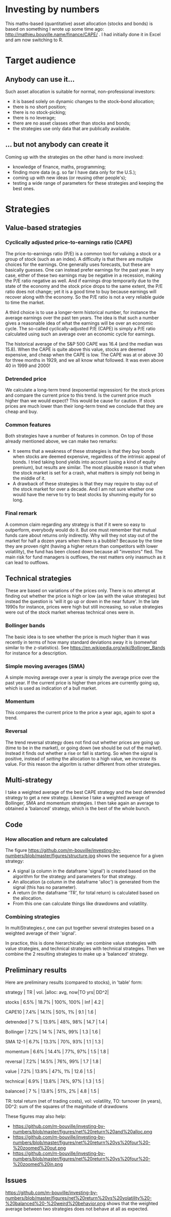 Investing by numbers
=====================

This maths-based (quantitative) asset allocation (stocks and bonds) is based on something I wrote up some time ago: http://mathieu.bouville.name/finance/CAPE/ . I had initially done it in Excel and am now switching to R.

# Target audience

## Anybody can use it...
Such asset allocation is suitable for normal, non-professional investors:
- it is based solely on dynamic changes to the stock–bond allocation;
- there is no short position; 
- there is no stock-picking; 
- there is no leverage; 
- there are no asset classes other than stocks and bonds; 
- the strategies use only data that are publically available.

## ... but not anybody can create it
Coming up with the strategies on the other hand is more involved: 
- knowledge of finance, maths, programming;
- finding more data (e.g. so far I have data only for the U.S.);
- coming up with new ideas (or reusing other people's);
- testing a wide range of parameters for these strategies and keeping the best ones.


# Strategies

## Value-based strategies

### Cyclically adjusted price-to-earnings ratio (CAPE)
The price-to-earnings ratio (P/E) is a common tool for valuing a stock or a group of stock (such as an index). A difficulty is that there are multiple choices for the earnings. One generally uses forecasts, but these are basically guesses. One can instead prefer earnings for the past year. In any case, either of these two earnings may be negative in a recession, making the P/E ratio negative as well. And if earnings drop temporarily due to the state of the economy and the stock price drops to the same extent, the P/E ratio does not change; yet it is a good time to buy because earnings will recover along with the economy. So the P/E ratio is not a very reliable guide to time the market.

A third choice is to use a longer-term historical number, for instance the average earnings over the past ten years. The idea is that such a number gives a reasonable idea of what the earnings will be over an economic cycle. The so-called cyclically-adjusted P/E (CAPE) is simply a P/E ratio calculated using such an average over an economic cycle for earnings.

The historical average of the S&P 500 CAPE was 16.4 (and the median was 15.8). When the CAPE is quite above this value, stocks are deemed expensive, and cheap when the CAPE is low. The CAPE was at or above 30 for three months in 1929, and we all know what followed. It was even above 40 in 1999 and 2000!

### Detrended price
We calculate a long-term trend (exponential regression) for the stock prices and compare the current price to this trend. Is the current price much higher than we would expect? This would be cause for caution. If stock prices are much lower than their long-term trend we conclude that they are cheap and buy.

### Common features
Both strategies have a number of features in common. On top of those already mentioned above, we can make two remarks:
- It seems that a weakness of these strategies is that they buy bonds when stocks are deemed expensive, regardless of the intrinsic appeal of bonds. I tried taking bond yields into account (using a kind of equity premium), but results are similar. The most plausible reason is that when the stock market is set for a crash, what matters is simply not being in the middle of it.
- A drawback of these strategies is that they may require to stay out of the stock market for over a decade. And I am not sure whether one would have the nerve to try to beat stocks by shunning equity for so long. 

### Final remark
A common claim regarding any strategy is that if it were so easy to outperform, everybody would do it. But one must remember that mutual funds care about returns only indirectly. Why will they not stay out of the market for half a dozen years when there is a bubble? Because by the time they are proven right (having a higher return than competitors with lower volatility), the fund has been closed down because all "investors" fled. The main risk for fund managers is outflows, the rest matters only inasmuch as it can lead to outflows.




## Technical strategies
These are based on variations of the prices only. There is no attempt at finding out whether the price is high or low (as with the value strategies) but instead the question is 'will it go up or down in the near future'. In the late 1990s for instance, prices were high but still increasing, so value strategies were out of the stock market whereas technical ones were in.

### Bollinger bands
The basic idea is to see whether the price is much higher than it was recently in terms of how many standard deviations away it is (somewhat similar to the z-statistics). See https://en.wikipedia.org/wiki/Bollinger_Bands for instance for a description. 

### Simple moving averages (SMA)
A simple moving average over a year is simply the average price over the past year. If the current price is higher then prices are currently going up, which is used as indication of a bull market.

### Momentum
This compares the current price to the price a year ago, again to spot a trend.

### Reversal
The trend reversal strategy does not find out whether prices are going up (time to be in the market), or going down (we should be out of the market).
Instead it finds out whether a rise or fall is starting.
So when the signal is positive, instead of _setting_ the allocation to a high value, we _increase_ its value.
For this reason the algoritm is rather different from other strategies.



## Multi-strategy
I take a weighted average of the best CAPE strategy and the best detrended strategy to get a new strategy. Likewise I take a weighted average of Bollinger, SMA and momentum strategies. I then take again an average to obtained a 'balanced' strategy, which is the best of the whole bunch.





## Code
### How allocation and return are calculated
The figure https://github.com/m-bouville/investing-by-numbers/blob/master/figures/structure.jpg shows the sequence for a given strategy:
- A signal (a column in the dataframe 'signal') is created based on the algorithm for the strategy and parameters for that strategy.
- An allocation (a column in the dataframe 'alloc') is generated from the signal (this has no parameter).
- A return (in the dataframe 'TR', for total return) is calculated based on the allocation.
- From this one can calculate things like drawdowns and volatility.

### Combining strategies
In multiStrategies.r, one can put together several strategies based on a weighted average of their 'signal'. 

In practice, this is done hierarchically: we combine value strategies with value strategies, and technical strategies with technical strategies. Then we combine the 2 resulting strategies to make up a 'balanced' strategy.


## Preliminary results
Here are preliminary results (compared to stocks), in 'table' form:

strategy  |  TR  | vol.  |alloc: avg, now|TO yrs| DD^2| 

stocks    | 6.5% | 18.7% |    100%, 100% |  Inf | 4.2 | 

CAPE10    | 7.4% | 14.1% |     50%,   1% |  9.1 | 1.6 |

detrended | 7  % | 13.9% |     48%,  98% | 14.7 | 1.4 | 

Bollinger | 7.2% | 14  % |     74%,  99% |  1.3 | 1.6 | 

SMA 12-1  | 6.7% | 13.3% |     70%,  93% |  1.1 | 1.3 | 

momentum  | 6.6% | 14.4% |     77%,  97% |  1.5 | 1.8 | 

reversal  | 7.2% | 14.5% |     76%,  99% |  1.7 | 1.8 | 

value     | 7.2% | 13.9% |     47%,   1% | 12.6 | 1.5 | 

technical | 6.9% | 13.8% |     74%,  97% |  1.3 | 1.5 | 

balanced  | 7  % | 13.8% |     51%,   2% |  4.8 | 1.5 | 

TR: total return (net of trading costs), vol: volatility, TO: turnover (in years), DD^2: sum of the squares of the magnitude of drawdowns

These figures may also help:
- https://github.com/m-bouville/investing-by-numbers/blob/master/figures/net%20return%20and%20alloc.png
- https://github.com/m-bouville/investing-by-numbers/blob/master/figures/net%20return%20vs%20four%20-%20zoomed%20out.png
- https://github.com/m-bouville/investing-by-numbers/blob/master/figures/net%20return%20vs%20four%20-%20zoomed%20in.png



## Issues
https://github.com/m-bouville/investing-by-numbers/blob/master/figures/net%20return%20vs%20volatility%20-%20balanced%20-%20weird%20behavior.png shows that the weighted average between two strategies does not behave at all as expected.
